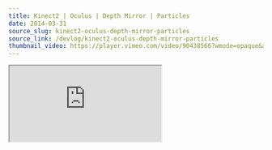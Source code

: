```yaml
---
title: Kinect2 | Oculus | Depth Mirror | Particles
date: 2014-03-31
source_slug: kinect2-oculus-depth-mirror-particles
source_link: /devlog/kinect2-oculus-depth-mirror-particles
thumbnail_video: https://player.vimeo.com/video/90438566?wmode=opaque&api=1
---
```


<div class="experience-video">
  <iframe
    src="https://player.vimeo.com/video/90438566?wmode=opaque&api=1"
    title="Kinect2 | Oculus | Depth Mirror | Particles"
    allow="autoplay; fullscreen; picture-in-picture"
    allowfullscreen
    loading="lazy"
  ></iframe>
</div>
